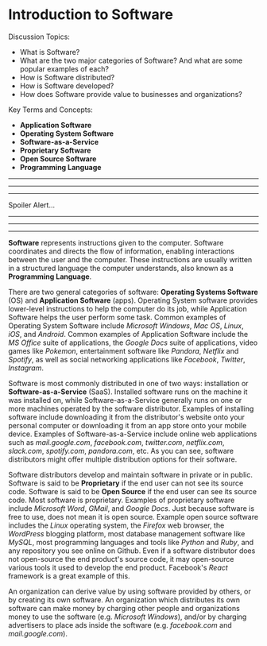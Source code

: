 # Introduction to Software

Discussion Topics:

  + What is Software?
  + What are the two major categories of Software? And what are some popular examples of each?
  + How is Software distributed?
  + How is Software developed?
  + How does Software provide value to businesses and organizations?

Key Terms and Concepts:

  + **Application Software**
  + **Operating System Software**
  + **Software-as-a-Service**
  + **Proprietary Software**
  + **Open Source Software**
  + **Programming Language**

<hr>

<hr>

<hr>

Spoiler Alert...

<hr>

<hr>

<hr>


**Software** represents instructions given to the computer. Software coordinates and directs the flow of information, enabling interactions between the user and the computer. These instructions are usually written in a structured language the computer understands, also known as a **Programming Language**.

There are two general categories of software: **Operating Systems Software** (OS) and **Application Software** (apps). Operating System software provides lower-level instructions to help the computer do its job, while Application Software helps the user perform some task. Common examples of Operating System Software include *Microsoft Windows*, *Mac OS*, *Linux*, *iOS*, and *Android*. Common examples of Application Software include the *MS Office* suite of applications, the *Google Docs* suite of applications, video games like *Pokemon*, entertainment software like *Pandora*, *Netflix* and *Spotify*, as well as social networking applications like *Facebook*, *Twitter*, *Instagram*.

Software is most commonly distributed in one of two ways: installation or **Software-as-a-Service** (SaaS). Installed software runs on the machine it was installed on, while Software-as-a-Service generally runs on one or more machines operated by the software distributor. Examples of installing software include downloading it from the distributor's website onto your personal computer or downloading it from an app store onto your mobile device. Examples of Software-as-a-Service include online web applications such as *mail.google.com*, *facebook.com*, *twitter.com*, *netflix.com*, *slack.com*, *spotify.com*, *pandora.com*, etc. As you can see, software distributors might offer multiple distribution options for their software.

Software distributors develop and maintain software in private or in public. Software is said to be **Proprietary** if the end user can not see its source code. Software is said to be **Open Source** if the end user can see its source code. Most software is proprietary. Examples of proprietary software include *Microsoft Word*, *GMail*, and *Google Docs*. Just because software is free to use, does not mean it is open source. Example open source software includes the *Linux* operating system, the *Firefox* web browser, the *WordPress* blogging platform, most database management software like *MySQL*, most programming languages and tools like *Python* and *Ruby*, and any repository you see online on Github. Even if a software distributor does not open-source the end product's source code, it may open-source various tools it used to develop the end product. Facebook's *React* framework is a great example of this.

An organization can derive value by using software provided by others, or by creating its own software. An organization which distributes its own software can make money by charging other people and organizations money to use the software (e.g. *Microsoft Windows*), and/or by charging advertisers to place ads inside the software (e.g. *facebook.com* and *mail.google.com*).
